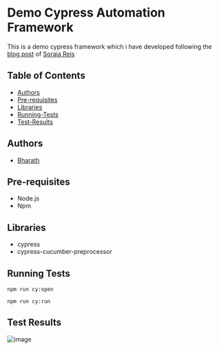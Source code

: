 # Demo Cypress Automation Framework
 This is a demo cypress framework which i have developed following the [blog post](https://www.linkedin.com/pulse/part-1-hands-on-test-automation-project-cypress-reis-fernandes/) of [Soraia Reis](https://github.com/soraiareis)

## Table of Contents

- [Authors](#authors)
- [Pre-requisites](#pre-requisites)
- [Libraries](#libraries)
- [Running-Tests](#running-tests)
- [Test-Results](#test-results)

## Authors
* [Bharath](https://github.com/bh4rath)

## Pre-requisites
* Node.js
* Npm

## Libraries
* cypress
* cypress-cucumber-preprocessor

## Running Tests
```npm run cy:open```

```npm run cy:run```

## Test Results
![image](https://user-images.githubusercontent.com/34835631/84049708-628b3680-a9ca-11ea-8b86-659054ae119a.png)
